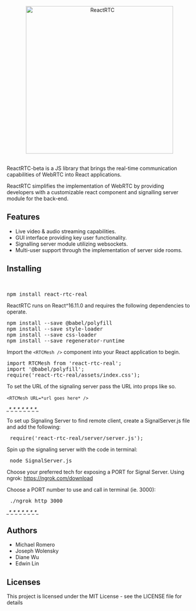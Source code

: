 <div align="center">
  <img src="https://github.com/oslabs-beta/ReactRTC/blob/master/ReactRTC2.png" alt="ReactRTC" width="400"></a>
  <br>
  <br>
</div>


ReactRTC-beta is a JS library that brings the real-time communication capabilities of WebRTC into React applications. 

ReactRTC simplifies the implementation of WebRTC by providing developers with a customizable react component and signalling server module for the back-end.

<h2>Features</h2>

- Live video & audio streaming capabilities. 
- GUI interface providing key user functionality.
- Signalling server module utilizing websockets.
- Multi-user support through the implementation of server side rooms.

<h2>Installing</h2>
<br>
<pre>npm install react-rtc-real</pre>

ReactRTC runs on React^16.11.0 and requires the following dependencies to operate. 

<pre>npm install --save @babel/polyfill
npm install --save style-loader
npm install --save css-loader
npm install --save regenerator-runtime</pre>

Import the `<RTCMesh />` component into your React application to begin.
<br>
<pre>import RTCMesh from 'react-rtc-real';
import '@babel/polyfill';
require('react-rtc-real/assets/index.css');</pre>

To set the URL of the signaling server pass the URL into props like so.
<br>
<br>
`<RTCMesh URL=*url goes here* />`

*_*_*_*_*_*_*_*_*_*_*_*_*_*_*_*_*_*_*_*_*_*_*

To set up Signaling Server to find remote client, create a
SignalServer.js file and add the following:
<pre> require('react-rtc-real/server/server.js'); </pre>

Spin up the signaling server with the code in terminal:
<pre> node SignalServer.js </pre>

Choose your preferred tech for exposing a PORT for Signal Server.
Using ngrok: https://ngrok.com/download

Choose a PORT number to use and call in terminal (ie. 3000):
<pre> ./ngrok http 3000 </pre>

*_*_*_*_*_*_*_*_*_*_*_*_*_*_*_*_*_*_*_*_*_*_*

<h2>Authors</h2>

- Michael Romero
- Joseph Wolensky
- Diane Wu
- Edwin Lin

<h2>Licenses</h2>

This project is licensed under the MIT License - see the LICENSE file for details

